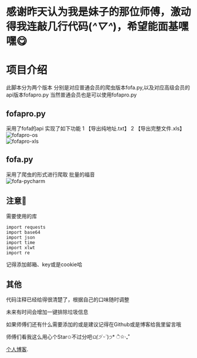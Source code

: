 # 感谢昨天认为我是妹子的那位师傅，激动得我连敲几行代码(*^▽^*)，希望能面基嘿嘿😋

# 项目介绍

此脚本分为两个版本
分别是对应普通会员的爬虫版本fofa.py,以及对应高级会员的api版本fofapro.py
当然普通会员也是可以使用fofapro.py

## fofapro.py

采用了fofa的api
实现了如下功能
1 【导出纯地址.txt】
2 【导出完整文件.xls】
![fofapro-os](https://hellohy.top/wp-content/uploads/2021/07/1-1024x619.png)  
![fofapro-xls](https://hellohy.top/wp-content/uploads/2021/07/2-1024x629.png)  

## fofa.py
采用了爬虫的形式进行爬取
批量的福音  
![fofa-pycharm](https://hellohy.top/wp-content/uploads/2021/07/3-1024x568.png)

## 注意📢

需要使用的库

```
import requests
import base64
import json
import time
import xlwt
import re
```
记得添加邮箱、key或是cookie哈

## 其他
代码注释已经给得很清楚了，根据自己的口味随时调整

未来有时间会增加一键排除垃圾信息

如果师傅们还有什么需要添加的或是建议记得在Github或是博客给我里留言哦

师傅们看我这么用心个Star✩不过分吧*ଘ(੭*ˊᵕˋ)੭* ੈ✩‧₊˚

[个人博客](https://hellohy.top/).

